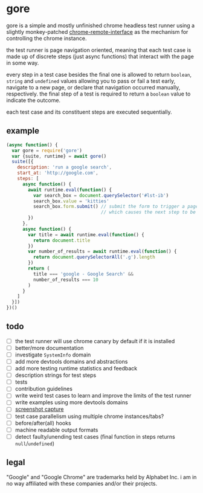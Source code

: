 
# gore

gore is a simple and mostly unfinished chrome headless test runner using a slightly monkey-patched [chrome-remote-interface](https://npmjs.org/package/chrome-remote-interface) as the mechanism for controlling the chrome instance.

the test runner is page navigation oriented, meaning that each test case is made up of discrete steps (just async functions) that interact with the page in some way.

every step in a test case besides the final one is allowed to return `boolean`, `string` and `undefined` values allowing you to pass or fail a test early, navigate to a new page, or declare that navigation occurred manually, respectively. the final step of a test is required to return a `boolean` value to indicate the outcome.

each test case and its constituent steps are executed sequentially.

## example

```javascript
(async function() {
  var gore = require('gore')
  var {suite, runtime} = await gore()
  suite([{
    description: 'run a google search',
    start_at: 'http://google.com',
    steps: [
      async function() {
        await runtime.eval(function() {
          var search_box = document.querySelector('#lst-ib')
          search_box.value = 'kitties'
          search_box.form.submit() // submit the form to trigger a page navigation
                                   // which causes the next step to be executed
        })
      },
      async function() {
        var title = await runtime.eval(function() {
          return document.title
        })
        var number_of_results = await runtime.eval(function() {
          return document.querySelectorAll('.g').length
        })
        return (
          title === 'google - Google Search' &&
          number_of_results === 10
        )
      }
    ]
  }])
})()
```

## todo

* [ ] the test runner will use chrome canary by default if it is installed
* [ ] better/more documentation
* [ ] investigate `SystemInfo` domain
* [ ] add more devtools domains and abstractions
* [ ] add more testing runtime statistics and feedback
* [ ] description strings for test steps
* [ ] tests
* [ ] contribution guidelines
* [ ] write weird test cases to learn and improve the limits of the test runner
* [ ] write examples using more devtools domains
* [ ] [screenshot capture](https://medium.com/@dschnr/using-headless-chrome-as-an-automated-screenshot-tool-4b07dffba79a)
* [ ] test case parallelism using multiple chrome instances/tabs?
* [ ] before/after(all) hooks
* [ ] machine readable output formats
* [ ] detect faulty/unending test cases (final function in steps returns `null`/`undefined`)

## legal

"Google" and "Google Chrome" are trademarks held by Alphabet Inc. i am in no way affiliated with these companies and/or their projects.